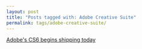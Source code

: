 ```yaml
---
layout: post
title: "Posts tagged with: Adobe Creative Suite"
permalink: tags/adobe-creative-suite/
---
```

[Adobe's CS6 begins shipping today](/2012/05/adobes-cs6-begins-shipping-today)
